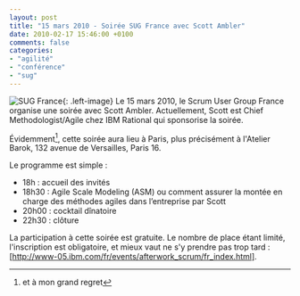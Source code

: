 ```yaml
---
layout: post
title: "15 mars 2010 - Soirée SUG France avec Scott Ambler"
date: 2010-02-17 15:46:00 +0100
comments: false
categories: 
- "agilité"
- "conférence"
- "sug"
---
```

![SUG France](https://blog.crafting-labs.fr/images/logo/logo_sug.jpeg){: .left-image}
 Le 15 mars 2010, le Scrum User Group France organise une soirée avec Scott Ambler. Actuellement, Scott est Chief Methodologist/Agile chez IBM Rational qui sponsorise la soirée.


Évidemment[^1], cette soirée aura lieu à Paris, plus précisément à l'Atelier Barok, 132 avenue de Versailles, Paris 16.

Le programme est simple :

* 18h : accueil des invités
* 18h30 : Agile Scale Modeling (ASM) ou comment assurer la montée en charge des méthodes agiles dans l’entreprise par Scott
* 20h00 : cocktail dînatoire
* 22h30 : clôture

La participation à cette soirée est gratuite.
Le nombre de place étant limité, l'inscription est obligatoire, et mieux vaut ne s'y prendre pas trop tard : [http://www-05.ibm.com/fr/events/afterwork_scrum/fr_index.html].


[^1]: et à mon grand regret
